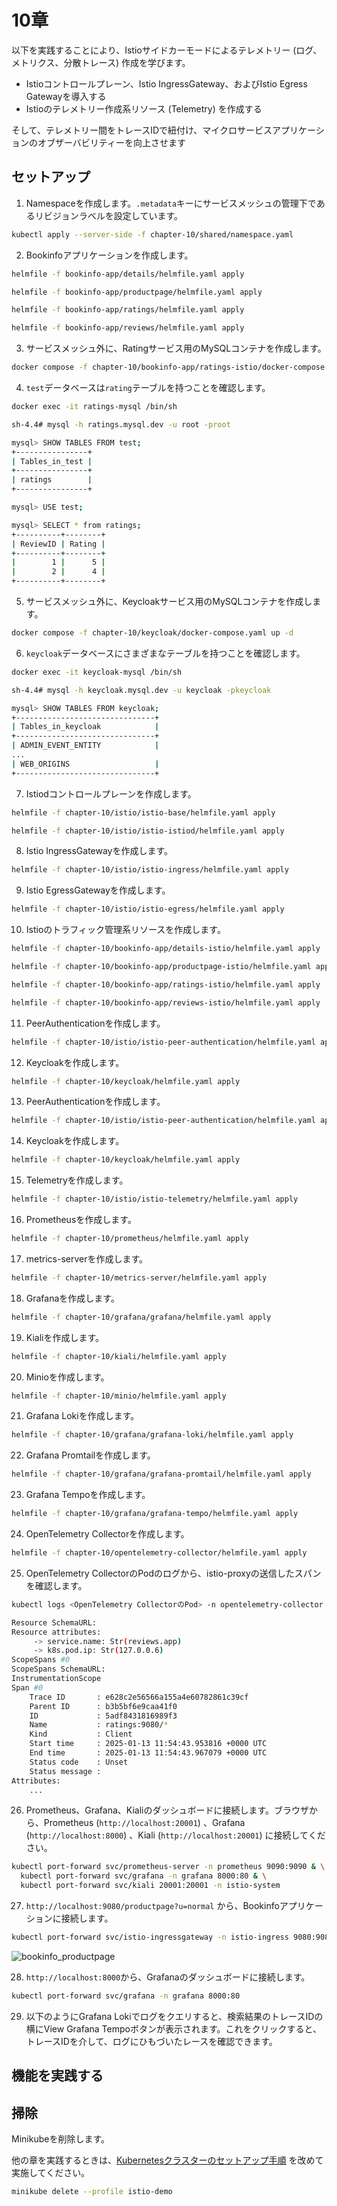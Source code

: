 # 10章

以下を実践することにより、Istioサイドカーモードによるテレメトリー (ログ、メトリクス、分散トレース) 作成を学びます。

- Istioコントロールプレーン、Istio IngressGateway、およびIstio Egress Gatewayを導入する
- Istioのテレメトリー作成系リソース (Telemetry) を作成する

そして、テレメトリー間をトレースIDで紐付け、マイクロサービスアプリケーションのオブザーバビリティーを向上させます

## セットアップ

1. Namespaceを作成します。`.metadata`キーにサービスメッシュの管理下であるリビジョンラベルを設定しています。

```bash
kubectl apply --server-side -f chapter-10/shared/namespace.yaml
```

2. Bookinfoアプリケーションを作成します。

```bash
helmfile -f bookinfo-app/details/helmfile.yaml apply

helmfile -f bookinfo-app/productpage/helmfile.yaml apply

helmfile -f bookinfo-app/ratings/helmfile.yaml apply

helmfile -f bookinfo-app/reviews/helmfile.yaml apply
```

3. サービスメッシュ外に、Ratingサービス用のMySQLコンテナを作成します。

```bash
docker compose -f chapter-10/bookinfo-app/ratings-istio/docker-compose.yaml up -d
```

4. `test`データベースは`rating`テーブルを持つことを確認します。

```bash
docker exec -it ratings-mysql /bin/sh

sh-4.4# mysql -h ratings.mysql.dev -u root -proot

mysql> SHOW TABLES FROM test;
+----------------+
| Tables_in_test |
+----------------+
| ratings        |
+----------------+

mysql> USE test;

mysql> SELECT * from ratings;
+----------+--------+
| ReviewID | Rating |
+----------+--------+
|        1 |      5 |
|        2 |      4 |
+----------+--------+
```

5. サービスメッシュ外に、Keycloakサービス用のMySQLコンテナを作成します。

```bash
docker compose -f chapter-10/keycloak/docker-compose.yaml up -d
```

6. `keycloak`データベースにさまざまなテーブルを持つことを確認します。

```bash
docker exec -it keycloak-mysql /bin/sh

sh-4.4# mysql -h keycloak.mysql.dev -u keycloak -pkeycloak

mysql> SHOW TABLES FROM keycloak;
+-------------------------------+
| Tables_in_keycloak            |
+-------------------------------+
| ADMIN_EVENT_ENTITY            |
...
| WEB_ORIGINS                   |
+-------------------------------+
```

7. Istiodコントロールプレーンを作成します。

```bash
helmfile -f chapter-10/istio/istio-base/helmfile.yaml apply

helmfile -f chapter-10/istio/istio-istiod/helmfile.yaml apply
```

8. Istio IngressGatewayを作成します。

```bash
helmfile -f chapter-10/istio/istio-ingress/helmfile.yaml apply
```

9. Istio EgressGatewayを作成します。

```bash
helmfile -f chapter-10/istio/istio-egress/helmfile.yaml apply
```

10. Istioのトラフィック管理系リソースを作成します。

```bash
helmfile -f chapter-10/bookinfo-app/details-istio/helmfile.yaml apply

helmfile -f chapter-10/bookinfo-app/productpage-istio/helmfile.yaml apply

helmfile -f chapter-10/bookinfo-app/ratings-istio/helmfile.yaml apply

helmfile -f chapter-10/bookinfo-app/reviews-istio/helmfile.yaml apply
```

11. PeerAuthenticationを作成します。

```bash
helmfile -f chapter-10/istio/istio-peer-authentication/helmfile.yaml apply
```

12. Keycloakを作成します。

```bash
helmfile -f chapter-10/keycloak/helmfile.yaml apply
```

13. PeerAuthenticationを作成します。

```bash
helmfile -f chapter-10/istio/istio-peer-authentication/helmfile.yaml apply
```

14. Keycloakを作成します。

```bash
helmfile -f chapter-10/keycloak/helmfile.yaml apply
```

15. Telemetryを作成します。

```bash
helmfile -f chapter-10/istio/istio-telemetry/helmfile.yaml apply
```

16. Prometheusを作成します。

```bash
helmfile -f chapter-10/prometheus/helmfile.yaml apply
```

17. metrics-serverを作成します。

```bash
helmfile -f chapter-10/metrics-server/helmfile.yaml apply
```

18. Grafanaを作成します。

```bash
helmfile -f chapter-10/grafana/grafana/helmfile.yaml apply
```

19. Kialiを作成します。

```bash
helmfile -f chapter-10/kiali/helmfile.yaml apply
```

20. Minioを作成します。

```bash
helmfile -f chapter-10/minio/helmfile.yaml apply
```

21. Grafana Lokiを作成します。

```bash
helmfile -f chapter-10/grafana/grafana-loki/helmfile.yaml apply
```

22. Grafana Promtailを作成します。

```bash
helmfile -f chapter-10/grafana/grafana-promtail/helmfile.yaml apply
```

23. Grafana Tempoを作成します。

```bash
helmfile -f chapter-10/grafana/grafana-tempo/helmfile.yaml apply
```

24. OpenTelemetry Collectorを作成します。

```bash
helmfile -f chapter-10/opentelemetry-collector/helmfile.yaml apply
```

25. OpenTelemetry CollectorのPodのログから、istio-proxyの送信したスパンを確認します。

```bash
kubectl logs <OpenTelemetry CollectorのPod> -n opentelemetry-collector -f

Resource SchemaURL:
Resource attributes:
     -> service.name: Str(reviews.app)
     -> k8s.pod.ip: Str(127.0.0.6)
ScopeSpans #0
ScopeSpans SchemaURL:
InstrumentationScope
Span #0
    Trace ID       : e628c2e56566a155a4e60782861c39cf
    Parent ID      : b3b5bf6e9caa41f0
    ID             : 5adf8431816989f3
    Name           : ratings:9080/*
    Kind           : Client
    Start time     : 2025-01-13 11:54:43.953816 +0000 UTC
    End time       : 2025-01-13 11:54:43.967079 +0000 UTC
    Status code    : Unset
    Status message :
Attributes:
    ...
```

26. Prometheus、Grafana、Kialiのダッシュボードに接続します。ブラウザから、Prometheus (`http://localhost:20001`) 、Grafana (`http://localhost:8000`) 、Kiali (`http://localhost:20001`) に接続してください。

```bash
kubectl port-forward svc/prometheus-server -n prometheus 9090:9090 & \
  kubectl port-forward svc/grafana -n grafana 8000:80 & \
  kubectl port-forward svc/kiali 20001:20001 -n istio-system
```

27. `http://localhost:9080/productpage?u=normal` から、Bookinfoアプリケーションに接続します。

```bash
kubectl port-forward svc/istio-ingressgateway -n istio-ingress 9080:9080
```

![bookinfo_productpage](../images/bookinfo_productpage.png)

28. `http://localhost:8000`から、Grafanaのダッシュボードに接続します。

```bash
kubectl port-forward svc/grafana -n grafana 8000:80
```

29. 以下のようにGrafana Lokiでログをクエリすると、検索結果のトレースIDの横にView Grafana Tempoボタンが表示されます。これをクリックすると、トレースIDを介して、ログにひもづいたレースを確認できます。

## 機能を実践する

## 掃除

Minikubeを削除します。

他の章を実践するときは、[Kubernetesクラスターのセットアップ手順](../README.md) を改めて実施してください。

```bash
minikube delete --profile istio-demo
```
